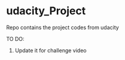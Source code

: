 # udacity_Project
Repo contains the project codes from udacity

TO DO:
1. Update it for challenge video
